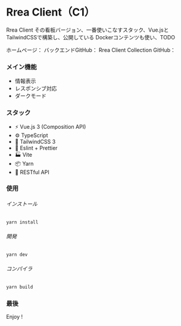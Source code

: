 # Rrea Client（C1）

Rrea Client その看板バージョン、一番使いこなすスタック、Vue.jsとTailwindCSSで構築し、公開している
Dockerコンテンツも使い、TODO

ホームページ：
バックエンドGitHub：
Rrea Client Collection GitHub：

### メイン機能

+ 情報表示
+ レスポンシブ対応
+ ダークモード

### スタック

+ ⚡️ Vue.js 3 (Composition API)
+ ⚙️ TypeScript
+ 🎨 TailwindCSS 3
+ 📑 Eslint + Prettier
+ 🏭 Vite
+ 📦 Yarn
+ 🔺 RESTful API

### 使用

###### インストール

```bash
yarn install
```

###### 開発

```bash
yarn dev
```

###### コンパイラ

```bash
yarn build
```

### 最後

Enjoy !
